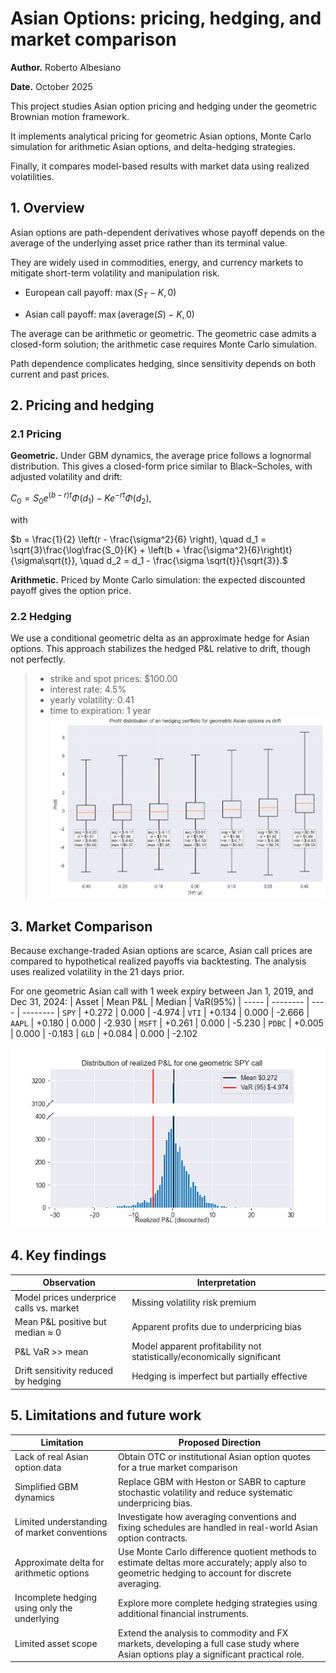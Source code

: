 # Asian Options: pricing, hedging, and market comparison

**Author.** Roberto Albesiano

**Date.** October 2025

This project studies Asian option pricing and hedging under the geometric Brownian motion framework.

It implements analytical pricing for geometric Asian options, Monte Carlo simulation for arithmetic Asian options, and delta-hedging strategies.

Finally, it compares model-based results with market data using realized volatilities.

## 1. Overview
Asian options are path-dependent derivatives whose payoff depends on the average of the underlying asset price rather than its terminal value.

They are widely used in commodities, energy, and currency markets to mitigate short-term volatility and manipulation risk.

- European call payoff: $\max(S_T − K, 0)$

- Asian call payoff: $\max(\text{average}(S) − K, 0)$

The average can be arithmetic or geometric. The geometric case admits a closed-form solution; the arithmetic case requires Monte Carlo simulation.

Path dependence complicates hedging, since sensitivity depends on both current and past prices.

## 2. Pricing and hedging
### 2.1 Pricing
**Geometric.** Under GBM dynamics, the average price follows a lognormal distribution.
This gives a closed-form price similar to Black–Scholes, with adjusted volatility and drift:

$C_0 = S_0 e^{(b-r)t} \Phi(d_1) - K e^{-rt} \Phi(d_2)$,

with

$b = \frac{1}{2} \left(r - \frac{\sigma^2}{6} \right), \quad d_1 = \sqrt{3}\frac{\log\frac{S_0}{K} + \left(b + \frac{\sigma^2}{6}\right)t}{\sigma\sqrt{t}}, \quad d_2 = d_1 - \frac{\sigma \sqrt{t}}{\sqrt{3}}.$

**Arithmetic.** Priced by Monte Carlo simulation: the expected discounted payoff gives the option price.

### 2.2 Hedging
We use a conditional geometric delta as an approximate hedge for Asian options.
This approach stabilizes the hedged P&L relative to drift, though not perfectly.

>- strike and spot prices: $100.00
>- interest rate: 4.5%
>- yearly volatility: 0.41
>- time to expiration: 1 year
>![Geometric hedging vs drift](pictures/GAO_hedging_drift.png)


## 3. Market Comparison

Because exchange-traded Asian options are scarce, Asian call prices are compared to hypothetical realized payoffs via backtesting.  The analysis uses realized volatility in the 21 days prior.

For one geometric Asian call with 1 week expiry between Jan 1, 2019, and Dec 31, 2024:
| Asset |  Mean P&L | Median  | VaR(95%)
| ----- |  -------- | ---- | --------
| `SPY`   |  +0.272    | 0.000 | -4.974
| `VTI`   |  +0.134    | 0.000 | -2.666
| `AAPL`  |  +0.180    | 0.000 | -2.930
| `MSFT`  |  +0.261    | 0.000 | -5.230
| `PDBC`  |  +0.005    | 0.000 | -0.183
| `GLD`   |  +0.084    | 0.000 | -2.102

![SPY market comparison](pictures/SPY_geometric_calls.png)


## 4. Key findings
| Observation                              | Interpretation                            |
| ---------------------------------------- | ----------------------------------------- |
| Model prices underprice calls vs. market | Missing volatility risk premium           |
| Mean P&L positive but median ≈ 0         | Apparent profits due to underpricing bias |
| P&L VaR >> mean                          | Model apparent profitability not statistically/economically significant               |
| Drift sensitivity reduced by hedging     | Hedging is imperfect but partially effective     |

## 5. Limitations and future work
| Limitation                             | Proposed Direction                                                                                                                                 |
| -------------------------------------------- | -------------------------------------------------------------------------------------------------------------------------------------------------- |
| Lack of real Asian option data               | Obtain OTC or institutional Asian option quotes for a true market comparison                              |
| Simplified GBM dynamics                      | Replace GBM with Heston or SABR to capture stochastic volatility and reduce systematic underpricing bias.                    |
| Limited understanding of market conventions  | Investigate how averaging conventions and fixing schedules are handled in real-world Asian option contracts.                                       |
| Approximate delta for arithmetic options     | Use Monte Carlo difference quotient methods to estimate deltas more accurately; apply also to geometric hedging to account for discrete averaging. |
| Incomplete hedging using only the underlying | Explore more complete hedging strategies using additional financial instruments.                                  |
| Limited asset scope                          | Extend the analysis to commodity and FX markets, developing a full case study where Asian options play a significant practical role.               |

